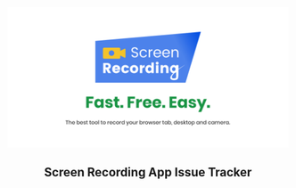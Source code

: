 <p align="center">
  <img src="https://raw.githubusercontent.com/screenrecordingapp/issue-tracker/master/images/banner.png" width="600px"/>
</p>
 <h2 align="center">Screen Recording App Issue Tracker</h2>